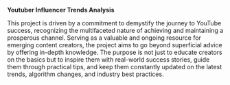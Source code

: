 **Youtuber Influencer Trends Analysis**

This project is driven by a commitment to demystify the journey to YouTube success, recognizing the multifaceted nature of achieving and maintaining a prosperous channel. Serving as a valuable and ongoing resource for emerging content creators, the project aims to go beyond superficial advice by offering in-depth knowledge. The purpose is not just to educate creators on the basics but to inspire them with real-world success stories, guide them through practical tips, and keep them constantly updated on the latest trends, algorithm changes, and industry best practices.
